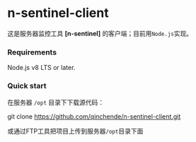# n-sentinel-client
这是服务器监控工具 **[n-sentinel]** 的客户端；目前用`Node.js`实现。

### Requirements

Node.js v8 LTS or later.

### Quick start

在服务器 `/opt` 目录下下载源代码：

git clone https://github.com/qinchende/n-sentinel-client.git

或通过FTP工具把项目上传到服务器`/opt`目录下面

